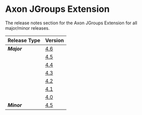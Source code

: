 # Axon JGroups Extension

The release notes section for the Axon JGroups Extension for all major/minor releases.

| Release Type | Version                                        |
|:-------------|:-----------------------------------------------|
| _**Major**_  | [4.6](rn-jgroups-major-releases.md#release-46) |
|              | [4.5](rn-jgroups-major-releases.md#release-45) |
|              | [4.4](rn-jgroups-major-releases.md#release-44) |
|              | [4.3](rn-jgroups-major-releases.md#release-43) |
|              | [4.2](rn-jgroups-major-releases.md#release-42) |
|              | [4.1](rn-jgroups-major-releases.md#release-41) |
|              | [4.0](rn-jgroups-major-releases.md#release-40) |
| _**Minor**_  | [4.5](rn-jgroups-minor-releases.md#release-45) |
